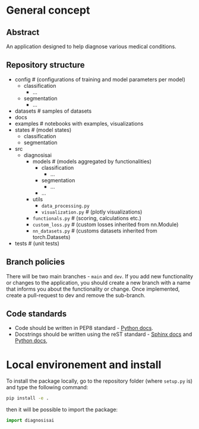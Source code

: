# General concept

## **Abstract**
An application designed to help diagnose various medical conditions.

## **Repository structure**
- config  # (configurations of training and model parameters per model)
    - classification
        - ...
    - segmentation
        - ...
- datasets  # samples of datasets
- docs
- examples  # notebooks with examples, visualizations
- states  # (model states)
    - classification
    - segmentation
- src
    - diagnosisai
        - models  # (models aggregated by functionalities)
            - classification
                - ...
            - segmentation
                - ...
            - ...
        - utils
            - `data_processing.py`
            - `visualization.py`  # (plotly visualizations)
        - `functionals.py`  # (scoring, calculations etc.)
        - `custom_loss.py`  # (custom losses inherited from nn.Module)
        - `nn_datasets.py`  # (customs datasets inherited from torch.Datasets)
- tests  # (unit tests)


## Branch policies
There will be two main branches - `main` and `dev`. If you add new functionality or changes to the application, you should create a new branch with a name that informs you about the functionality or change. Once implemented, create a pull-request to dev and remove the sub-branch.

## Code standards
- Code should be written in PEP8 standard - [Python docs](https://peps.python.org/pep-0008/).
- Docstrings should be written using the reST standard - [Sphinx docs](https://www.sphinx-doc.org/en/master/usage/restructuredtext/domains.html#info-field-lists) and [Python docs](https://peps.python.org/pep-0287/),


# Local environement and install
To install the package locally, go to the repository folder (where `setup.py` is) and type the following command:
```bash
pip install -e .
```
then it will be possible to import the package:
```python
import diagnosisai
```


